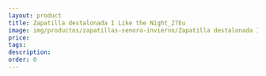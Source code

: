 ```yaml
---
layout: product
title: Zapatilla destalonada I Like the Night_27Eu
image: img/productos/zapatillas-senora-invierno/Zapatilla destalonada I Like the Night_27Eu.webp
price: 
tags: 
description: 
order: 0
---
```

